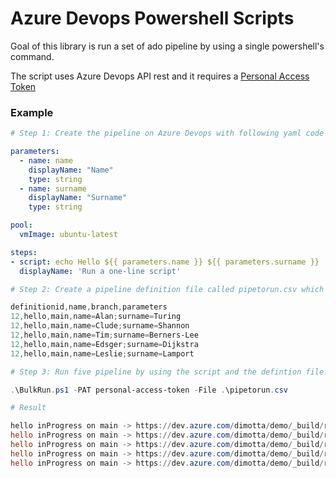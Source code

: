 # Azure Devops Powershell Scripts

Goal of this library is run a set of ado pipeline by using a single powershell's command.

The script uses Azure Devops API rest and it requires a [Personal Access Token](https://docs.microsoft.com/en-us/azure/devops/organizations/accounts/use-personal-access-tokens-to-authenticate?view=azure-devops&tabs=Windows)

### Example
```yaml
# Step 1: Create the pipeline on Azure Devops with following yaml code

parameters:
  - name: name
    displayName: "Name"
    type: string
  - name: surname
    displayName: "Surname"
    type: string

pool:
  vmImage: ubuntu-latest

steps:
- script: echo Hello ${{ parameters.name }} ${{ parameters.surname }}
  displayName: 'Run a one-line script'
```  

```powershell
# Step 2: Create a pipeline definition file called pipetorun.csv which the information to run an ado pipeline for each row.

definitionid,name,branch,parameters
12,hello,main,name=Alan;surname=Turing
12,hello,main,name=Clude;surname=Shannon
12,hello,main,name=Tim;surname=Berners-Lee
12,hello,main,name=Edsger;surname=Dijkstra
12,hello,main,name=Leslie;surname=Lamport

# Step 3: Run five pipeline by using the script and the defintion file. (How to create a PAT )

.\BulkRun.ps1 -PAT personal-access-token -File .\pipetorun.csv

# Result

hello inProgress on main -> https://dev.azure.com/dimotta/demo/_build/results?buildId=119
hello inProgress on main -> https://dev.azure.com/dimotta/demo/_build/results?buildId=120
hello inProgress on main -> https://dev.azure.com/dimotta/demo/_build/results?buildId=121
hello inProgress on main -> https://dev.azure.com/dimotta/demo/_build/results?buildId=122
hello inProgress on main -> https://dev.azure.com/dimotta/demo/_build/results?buildId=123
```